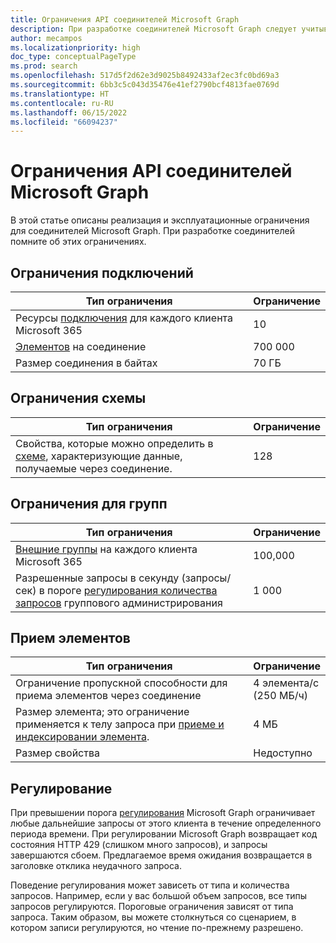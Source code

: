 ```yaml
---
title: Ограничения API соединителей Microsoft Graph
description: При разработке соединителей Microsoft Graph следует учитывать ограничения реализации и эксплуатации. Это касается ограничений в отношении подключения, схемы и групп.
author: mecampos
ms.localizationpriority: high
doc_type: conceptualPageType
ms.prod: search
ms.openlocfilehash: 517d5f2d62e3d9025b8492433af2ec3fc0bd69a3
ms.sourcegitcommit: 6bb3c5c043d35476e41ef2790bcf4813fae0769d
ms.translationtype: HT
ms.contentlocale: ru-RU
ms.lasthandoff: 06/15/2022
ms.locfileid: "66094237"
---
```

# <a name="microsoft-graph-connectors-api-limits"></a>Ограничения API соединителей Microsoft Graph

В этой статье описаны реализация и эксплуатационные ограничения для соединителей Microsoft Graph. При разработке соединителей помните об этих ограничениях.

## <a name="connection-limits"></a>Ограничения подключений

| Тип ограничения | Ограничение |
| ---------- | ----- |
| Ресурсы [подключения](/graph/api/resources/externalconnectors-externalconnection) для каждого клиента Microsoft 365 | 10 |
| [Элементов](/graph/api/resources/externalconnectors-externalitem) на соединение | 700 000 |
| Размер соединения в байтах | 70 ГБ |

## <a name="schema-limits"></a>Ограничения схемы

| Тип ограничения | Ограничение |
| ---------- | ----- |
| Свойства, которые можно определить в [схеме](/graph/api/resources/externalconnectors-schema), характеризующие данные, получаемые через соединение. | 128 |

## <a name="group-limits"></a>Ограничения для групп

| Тип ограничения | Ограничение |
| ---------- | ----- |
| [Внешние группы](/graph/api/resources/externalconnectors-externalgroup) на каждого клиента Microsoft 365 | 100,000 | 
| Разрешенные запросы в секунду (запросы/сек) в пороге [регулирования количества запросов](#throttling) группового администрирования | 1 000 |

## <a name="item-ingestion"></a>Прием элементов

| Тип ограничения | Ограничение |
| ---------- | ----- |
| Ограничение пропускной способности для приема элементов через соединение | 4 элемента/с <br> (250 МБ/ч) |
| Размер элемента; это ограничение применяется к телу запроса при [приеме и индексировании элемента](/graph/api/externalconnectors-externalconnection-put-items). | 4 МБ |
| Размер свойства | Недоступно |

## <a name="throttling"></a>Регулирование

При превышении порога [регулирования](throttling.md) Microsoft Graph ограничивает любые дальнейшие запросы от этого клиента в течение определенного периода времени. При регулировании Microsoft Graph возвращает код состояния HTTP 429 (слишком много запросов), и запросы завершаются сбоем. Предлагаемое время ожидания возвращается в заголовке отклика неудачного запроса.

Поведение регулирования может зависеть от типа и количества запросов. Например, если у вас большой объем запросов, все типы запросов регулируются. Пороговые ограничения зависят от типа запроса. Таким образом, вы можете столкнуться со сценарием, в котором записи регулируются, но чтение по-прежнему разрешено.
